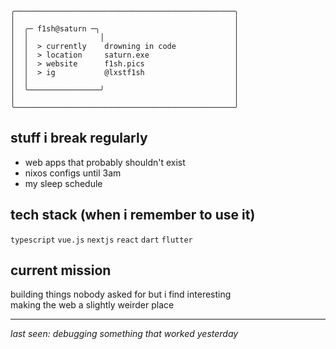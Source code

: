 ```
╭─────────────────────────────────────────────────╮
│                                                 │
│  ╭─ f1sh@saturn ─╮                              │
│  │                │                             │
│  │  > currently    drowning in code             │
│  │  > location     saturn.exe                   │
│  │  > website      f1sh.pics                    │
│  │  > ig           @lxstf1sh                    │
│  │                                              │
│  ╰────────────────╯                             │
│                                                 │
╰─────────────────────────────────────────────────╯
```

## stuff i break regularly

- web apps that probably shouldn't exist
- nixos configs until 3am
- my sleep schedule

## tech stack (when i remember to use it)

`typescript` `vue.js` `nextjs` `react` `dart` `flutter`

## current mission

building things nobody asked for but i find interesting  
making the web a slightly weirder place  

---

*last seen: debugging something that worked yesterday*
